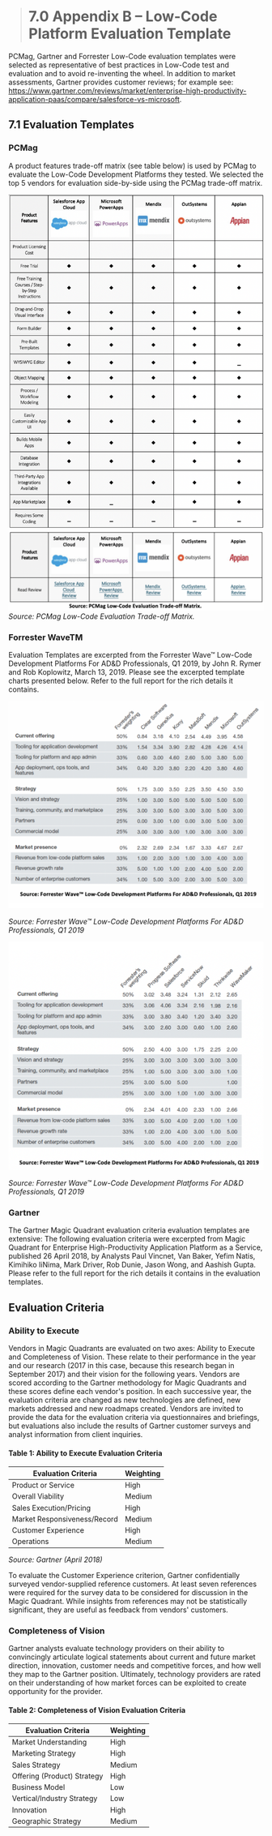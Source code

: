> # **7.0** Appendix B – Low-Code Platform Evaluation Template

PCMag, Gartner and Forrester Low-Code evaluation templates were selected as representative of best practices in Low-Code test and evaluation and to avoid re-inventing the wheel. In addition to market assessments, Gartner provides customer reviews; for example see: https://www.gartner.com/reviews/market/enterprise-high-productivity-application-paas/compare/salesforce-vs-microsoft. 

## 7.1 Evaluation Templates

### PCMag

A product features trade-off matrix (see table below) is used by PCMag to evaluate the Low-Code Development Platforms they tested. We selected the top 5 vendors for evaluation side-by-side using the PCMag trade-off matrix.

_![pc mag](images/7-1-1.png)_
_![pc mag](images/7-1-2.png)_
_Source: PCMag Low-Code Evaluation Trade-off Matrix._

### Forrester WaveTM 

Evaluation Templates are excerpted from the Forrester Wave™ Low-Code Development Platforms For AD&D Professionals, Q1 2019, by John R. Rymer and Rob Koplowitz, March 13, 2019. Please see the excerpted template charts presented below. Refer to the full report for the rich details it contains.

_![Forrester Wave](images/7-1-3.png)_


_Source: Forrester Wave™ Low-Code Development Platforms For AD&D Professionals, Q1 2019_

_![Forrester Wave](images/7-1-4.png)_

_Source: Forrester Wave™ Low-Code Development Platforms For AD&D Professionals, Q1 2019_

### Gartner

The Gartner Magic Quadrant evaluation criteria evaluation templates are extensive: The following evaluation criteria were excerpted from Magic Quadrant for Enterprise High-Productivity Application Platform as a Service, published 26 April 2018, by Analysts Paul Vincnet, Van Baker, Yefim Natis, Kimihiko IiNima, Mark Driver, Rob Dunie, Jason Wong, and Aashish Gupta. Please refer to the full report for the rich details it contains in the evaluation templates.

## Evaluation Criteria

### Ability to Execute

Vendors in Magic Quadrants are evaluated on two axes: Ability to Execute and Completeness of Vision. These relate to their performance in the year and our research (2017 in this case, because this research began in September 2017) and their vision for the following years. Vendors are scored according to the Gartner methodology for Magic Quadrants and these scores define each vendor's position. In each successive year, the evaluation criteria are changed as new technologies are defined, new markets addressed and new roadmaps created. Vendors are invited to provide the data for the evaluation criteria via questionnaires and briefings, but evaluations also include the results of Gartner customer surveys and analyst information from client inquiries.


#### Table 1: Ability to Execute Evaluation Criteria

| Evaluation Criteria          | Weighting |
| ---------------------------- | --------- |
| Product or Service           | High      |
| Overall Viability            | Medium    |
| Sales Execution/Pricing      | High      |
| Market Responsiveness/Record | Medium    |
| Customer Experience          | High      |
| Operations                   | Medium    |

_Source: Gartner (April 2018)_

To evaluate the Customer Experience criterion, Gartner confidentially surveyed vendor-supplied reference customers. At least seven references were required for the survey data to be considered for discussion in the Magic Quadrant. While insights from references may not be statistically significant, they are useful as feedback from vendors' customers.

### Completeness of Vision

Gartner analysts evaluate technology providers on their ability to convincingly articulate logical statements about current and future market direction, innovation, customer needs and competitive forces, and how well they map to the Gartner position. Ultimately, technology providers are rated on their understanding of how market forces can be exploited to create opportunity for the provider.

#### Table 2: Completeness of Vision Evaluation Criteria

| Evaluation Criteria         | Weighting |
| --------------------------- | --------- |
| Market Understanding        | High      |
| Marketing Strategy          | High      |
| Sales Strategy              | Medium    |
| Offering (Product) Strategy | High      |
| Business Model              | Low       |
| Vertical/Industry Strategy  | Low       |
| Innovation                  | High      |
| Geographic Strategy         | Medium    |

